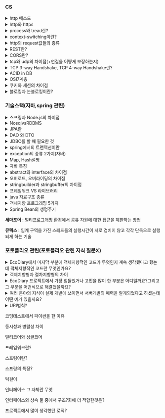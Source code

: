 ### CS

<details>
    <summary>http 메소드</summary>
    <p>우리가 많이 알고있는 GET,POST,PUT,DELETE 뿐만아니라 HEAD, OPTIONS,TRACE,CONNECT가 있다.HEAD는 GET과 비슷하지만 웹서버에서의 헤더정보를 보낸다. OPTIONS는 시스템에서 지원되는 메소드 종류를 확인가능, TRACE는 루프백 메세지를 호출하기 위해 사용, CONNECT는 프락시 기능을 요청할때 사용. <br>->그렇다면 루프백과 프록시에 대해 간단히 설명하시오<br><br>->그렇다면 GET과 POST의 차이점은?<br>get은 캐시가 가능하고 히스토리에 남으며 길이제한이 있으나 post는 캐시되지 안ㅇㅎ으며 히스토리에 남지 않고 길이제한이 없다. post는 body에 정보를 보냄<br>캐시란 데이터나 값을 미리 복사해 놓는 임시장소를 가리킴</p>
</details>

<details>
    <summary>http와 https</summary>
    <p>http는 hyper text transfer protocol으로 서버/클라이언트 모델을 따라 데이터를 주고 받기 위한 프로토콜이다. 즉, HTTP는 인터넷에서 하이퍼텍스트를 교환하기 위한 통신규약으로 80번 포트를 사용하고 있다. https는 http에 데이터 암호화가 추가된 프로토콜이다. HTTPS는 443번 포트를 사용한다. 중간에 제 3자가 정보를 볼 수 없도록 공개키 암호화를 지원하고 있다. <br>->그렇다면 https 동작과정은?<br>
    제3자 인증은 믿을 수 있는 인증기관에 등록된 인증서만 신뢰하는 것이고, 공개키 암호화는 비밀키를 공유하기 위해 사용합니다. 비밀키 암호화는 통신하는 데이터를 암호화하는데 사용합니다.<br>클라이언트는 TCP 3way handshake를 수행한 이후 Client Hello를 전송합니다. 서버는 인증서를 보냅니다.(다른 정보들도 전송하나 검색을 통해 알 수 있는 부분입니다. 대개 그 정도까지는 요구하지 않습니다.)<br>클라이언트는 받은 인증서를 신뢰하기 위해서 등록된 인증기관인지 확인합니다. 이 인증서는 인증기관의 개인키로 암호화되어있고, 공개키로 검증할 수 있습니다.(브라우저에 내장되어있음) 클라이언트는 사이트의 정보와, 서버의 공개키를 얻을 수 있습니다.<br>서버의 공개키로 통신에 사용할 비밀키를 암호화해서 서버에 보냅니다. 서버는 이를 개인키로 확인하고 이후 통신은 공유된 비밀키로 암호화되어 통신합니다.</p>
</details>

<details>
    <summary>process와 tread란?</summary>
    <p>프로세스는 운영체제로부터 자원을 할당받은 작업의 단위이고 스레드는 프로세스가 할당받은 자원을 활용하는 실행 흐름의 단위이다. 즉, 프로세스는 실행중인 프로그램을 의미한다.스레드는 실행 제어만 분리한 것을 의미한다. <br>->그렇다면 스레드가 필요한 이유는? <br>Context_Switching할 때 공유하고 있는 메모리만큼의 메모리 자원을 아낄 수 있으며 스레드는 프로세스 내의 스택 영역을 제외한 모든 메모리를 공유하기 때문에 통신의 부담이 적어서 응답 시간이 빠르다.<br>->그렇다면 multi-thread란?<br>하나의 프로세스가 여러작업을 여러 스레드를 사용하여 동시에 처리하는 것을 의미한다.
    <br>->그렇다면 thread-safety란?<br>기본적으로 스레드는 스레드간 메모리를 공유하기 때문에, 하나의 스레드에서 문제가 생길경우 다른 스레드에 영향을 끼칠 수 있다. 그러한 부분에서 thread-safety란 여러 스레드가 사용되어도 안전하다는 것을 뜻한다.</p> 
</details>

<details>
    <summary>context-switching이란?</summary>
    <p>한 Task가 끝날 때까지 기다리는 것이 아닌 여러 작업을 번갈아가며 실행해서 동시에 처리될 수 있도록 하는 방법이다.  </p>
</details>

<details>
    <summary>http의 request값들의 종류 </summary>
    <p>굉장히 많음....200(OK),400(사용자의 잘못된 요청을 처리할 수 없음), 401(Unauthorized),403(Forbidden 접근금지),404(요청한 페이지 없음) 등....</p>
</details>

<details>
    <summary>REST란?</summary>
    <p>HTTP URI를 통해 자원을 명시하고 HTTP메소드를 통해 해당 자원에 대한 CRUD를 적용하는 것을 의미한다. 또한,자원을 이름으로 구분하여 해당 자원의 상태를 주고 받는 모든 것을 의미한다. </p>
</details>

<details>
    <summary>CORS란?</summary>
    <p>Cross-Origin Resource Sharing의 줄임말로 보통 서로 다른 출처를 가진 리소스를 사용할 때 일어난다. 기본적으로 다른 출처인 리소스는 사용 불가능하기 때문에 해결방법은 "Access-Control-Allow-Origin" 헤더를 넣어주거나 프록시 기능을 이용해 CORS 정책을 우회하는 방법을 사용하는 것이 있습니다.</p>
</details>

<details>
    <summary>tcp와 udp의 차이점(+연결을 어떻게 보장하는지)</summary>
    <p>tcp는 연결 지향형 프로토콜이고 udp는 데이터를 데이터 그램 단위로 전송하는 프로토콜이다. tcp는 가상 회선을 만들어 신뢰성을 보장하도록하는 프로토콜이다. 따로 신뢰성을 보장하기 위한 절차가 없는 udp에 비해 속도가 느린편이다. 그래서 tcp는 파일전송과 같은 신뢰성이 중요한 서비스에 사용되고 udp는 스트리밍과 같이 연속성이 더 중요한 서비스에 사용된다. (+upd도 신뢰성을 udp자체에서 보장하지 않을 뿐, 개발자가 직접 설정가능)</p>
</details>

<details>
    <summary>TCP 3-way Handshake, TCP 4-way Handshake란?</summary>
    <p>TCP 3-way Handshake : 정확한 전송을 보장하기 위해 상대방 컴퓨터와 사전에 세션을 수립하는 과정을 의미한다.TCP 4-way Handshake : 전자가 TCP의 연결을 초기화 할때 사용한다면, 이것은 세션을 종료하기 위해 수행되는 절차입니다. <br>->각각의 과정은? </p>
</details>

<details>
    <summary>ACID in DB</summary>
    <p>트랜잭션의 성질로 말함
    -> 
    <br>Atomicity(원자성) : 한 트랜잭션 내에서 실행한 작업들은 하나로 간주한다. 즉, 모두 성공 또는 모두 실패
    <br>Consistency(일관성) : 트랜잭션은 일관성 있는 데이터베이스 상태를 유지한다.
    <br>Isolation(격리성) : 동시에 실행되는 트랜잭션들이 서로 영향을 미치지 않도록 격리해야한다.
    <br>Durability(지속성) : 트랜잭션을 성공적으로 마치면 결과가 항상 저장되어야 한다. </p>
</details>

<details>
    <summary>OSI7계층</summary>
    <p>네트워크 통신을 구성하는 요소들을 7개의 계층으로 표준화한것<br>물리계층
    <br>데이터 링크 계층<br>네트워크 계층<br>전송계층<br>세션 계층<br>표현계층<br>응용계층</p>
</details>

<details>
    <summary>쿠키와 세션의 차이점</summary>
    <p>기본적으로 둘은 정보(로그인 정보)를 저장한다. BUT, 쿠키는 로컬에 저장, 세션은 서버에 저장
    <br></p>
</details>

<details>
    <summary>블로킹과 논블로킹이란?</summary>
    <p>자신의 작업을 하다가 다른 작업 주체가 하는 작업의 시작부터 끝까지 기다렸다가 다시 자신의 작업을 시작한다면 이는 블로킹이고, 다른 주체의 작업과 관계없이 자신의 작업을 계속한다면 이를 논블로킹이라고 한다. (ex.블로킹=JDBC를 사용해 DB에 질의를 날리고 해당 결과를 받아오는 작업)<br>->그렇다면 비동기 동기와는 어떤점이 다른가?<br>비동기/동기는 작업을 수행하는 주체에 기준을, 블로킹/논블로킹은 작업을 수행하는 주체에 초점을 맞춤
    <br></p>
</details>


### 기술스택(자바,spring 관련)



<details>
    <summary>스프링과 Node.js의 차이점</summary>
    <p>보통 내가 스프링을 선택한 이유에서부터 이어지는 질문
    <br>->Spring은 thread가 여러개라 많은 요청을 동시에 처리가능하고 개발된지 오래되어서 버그나 보안문제에서도 안정성 높음.<br>노드는 한 개의 Thread로 수행하므로 효율적이고 빠른 개발이 가능하지만, 안정성 측면에서 떨어짐.<br>이거 인터넷에서 찾은건데 면접에서 이건 스프링과 노드가 아니라 언어자체의 차별성을 말한게아닌가?라고 하심 + 스프링을 설명할 때 굳이 노드와 연결시켜야 할까?? 라고 하심 그렇기에 추후 수정예정</p>
</details>
<details>
    <summary>NosqlvsRDBMS</summary>
    <p>포토폴리오 관련 질문
    <br>-> RDMS : 정해진 규격,형식이 있는 데이터에 적합하고 데이터 간 관계가 있고 작업의 완전성을 보장함. <br>Nosql : 정해진 규격이 없으므로 데이터 저장이 자유롭고 확장성높음. 대부분 key-value 형식
   <br> -> NoSql들만의 공통점에 대한 질문받은 적있음.
    <br>-> 캐시...? 쪽으로 말씀해주셨던 것 같은데... 확실한 답안을 잘 모르겠다. Nosql에서 캐시라고 하면 보통 Redis인데.. 흠.. 아시는분 말씀좀..</p>
</details>

<details>
    <summary>JPA란</summary>
    <p>Java진영에서의 ORM(어플리케이션의 객체를 RDB테이블에 자동으로 영속화 해주는 것/내수준에선 쿼리가 아닌 코드로서 DB를 조작가능하게 하는 것)<br>->그렇다면 JPA를 사용하는 이유는?<br>JPA를 사용하는 이유는 객체지향 프레임워크로서 비지니스 로직이 RDBMS에 의존하는 것이 아니라, 자바 코드로 표현될 수 있어 생산성이 높아지기 때문입니다.<br>->N+1문제가 발생하는 이유와 이를 해결하는 방법은?<br>1개의 쿼리를 실행했을 때, 내부에 존재하는 컬렉션들을 조회해오면서 생기는 문제입니다. OnetoMany 어노테이션 매핑을 하지 않거나 사용할경우, Fetch Join 과 EntityGraph를 사용하는 방법이 있습니다. </p>
</details>

<details>
    <summary>DAO 와 DTO</summary>
    <p></p>
</details>


<details>
    <summary>JDBC를 할 때 필요한 것</summary>
    <p>데베와 연결 경험에서부터 질문받은것 -> mapper</p>
</details>
<details>
    <summary>spring에서의 트랜젝션이란</summary>
    <p>작업의 완전성,무결성을 보장해주는 것으로 작업 중 문제가 발생할 경우, 원상태로 복구해 작업의 일부만 적용되는 현상이 발생하지 않게 만들어주는 기능
    <br>-> 이 질문에서 내가 정의는 잘 모르지만, 개발중 트랜젝션 어노테이션을 통해 문제가 생길 경우, 다시 돌아가게 할 때 사용했다라고 대답하자 그렇다면 롤백은 무엇인가? 라는 질문들어옴
    <br>-> 아마 트랜젝션과 롤백의 차이점을 물어보신듯
    <br>-> 롤백이란?
    <br>-> 롤백은 데이터변경사항이 취소되어 데이터 이전상태로 복구되는 것이며 트랜젝션은 변경된 데이터를 영구적으로 반영하는 커밋,다시 돌아가는 롤백,일부 롤백하는 저장점의 선택지 3개를 통해 작업의 완전성을 보장해주는것</p>
</details>

<details>
    <summary>exception의 종류 2가지(자바)</summary>
    <p>Checked Exception과 Unchecked Exception가 있으며, 전자(일반예외)는 개발자가 반드시 예외처리를 직접 진행해야하는 것이고 후자(실행예외)는 개발자가 직접하지 않아도 된다. </p>
</details>


<details>
    <summary>Map, Hash설명</summary>
    <p>key와 value로 구성된 컬렉션</p>
</details>

<details>
    <summary>자바 특징</summary>
    <p><br>->자바와 C++의 차이점
    <br>->자바가 왜 람다식을 지원하게 되었을까?
    <br>함수형 프로그래밍을 지원하기위해. 
    <br>->자바의 GC에 대해 설명
    <br>힙 영역에서 사용하지 않는 객체들을 제거하는 작업을 총칭한다.
    <br>->자바 전체 구조 다 설명</p>
</details>

<details>
    <summary>abstract와 interface의 차이점</summary>
    <p>추상클래스는 객체의 추상적인 상위개념으로 공통된 개념을 표현할 때 사용하나 인터페이스는 구현 객체가 같은 동작을 한다는 것을 보장하기 위해 사용한다. 전자는 단일상속만 가능하고 연관관계가 있지만, 후자는 다중상속이 가능하고 관계가 없을 수 있다.</p>
</details>

<details>
    <summary>오버로드, 오버라이딩의 차이점</summary>
    <p>오버로드는 자바의 한 클래스 내에 이미 사용하려는 이름과 같은 이름을 가진 메소드가 있더라도 매개변수의 개수 또는 타입이 다르면, 같은 이름을 사용해서 메소드를 정의할 수 있는 것. 오버라이드는 부모클래스로부터 상속받은 메소드를 자식 클래스에서 재정의 하는 것이므로 메소드의 이름, 매개변수, 리턴값이 모두 같아야함.<br>->final을 쓰면 오버로드, 오버라이드의 차이점<br>오버라이딩에서 final을 쓸경우 더이상 오버라이딩 불가. 하지만 오버로드는 메서드 이름만 똑같을 뿐 다르므로 final과 상관없다</p>
</details>
<details>
    <summary>stringbuilder과 stringbuffer의 차이점</summary>
    <p>StringBuilder와 StringBuffer는 Thread-safe 여부의 차이가 있다. StringBuilder는 Thread-safe하지 않다. 그래서 멀티스레드 환경에서 사용할 때는 StringBuffer를 사용한다.</p>
</details>

<details>
    <summary>프레임워크 VS 라이브러리</summary>
    <p>프레임워크: 어떤 프로그램을 만들기 위한 기본 틀
    <br>라이브러리: 재사용이 가능한 필요기능으로 반복적인 코드 작성을 없애기 위해 언제든지 필요한 곳에서 호출하여 사용할 수 있도록 Class나 Function으로 만들어진것<br>프레임워크 : 내가 개발을 하기 위해 지켜야하는 틀
    <br>라이브러리 - 내가 개발을 하기 위해 필요로 하는 미리 구현 되어 있는 대상</p>
</details>

<details>
    <summary>java 자료구조 종류</summary>
    <p></p>
</details>

<details>
    <summary>객체지향 프로그래밍 5가지</summary>
    <p><br>클래스+인스턴스(객체)<br>클래스:집단에 속하는 속성과 행위를 변수와 메서드로 정의한것,객체:클래스에서 정의한 것을 토대로 실제 메모리에 할당된 것
    <br>추상화<br>공통의 속성이나 기능을 묶어 이름을 붙이는 것
    <br>캡슐화<br>기능과 특성의 모음을 클래스라는 캡슐에 분류해서 넣는 것
    <br>상속<br>부모클래스의 속성과 기능을 그대로 이어받아 사용할수 있게 하는것
    <br>다형성<br>하나의 변수명, 함수명 등이 상황에 따라 다른 의미로 해석될 수 있는 것(ex.오버라이딩, 오버로딩)</p>
</details>

<details>
    <summary>Spring Bean의 생명주기</summary>
    <p></p>
</details>


**세마포어** : 멀티프로그래밍 환경에서 공유 자원에 대한 접근을 제한하는 방법

**뮤텍스** : 임계 구역을 가진 스레드들의 실행시간이 서로 겹치지 않고 각각 단독으로 실행되게 하는 기술


### 포토폴리오 관련(포토폴리오 관련 지식 질문X)

<details>
    <summary>EcoDiary에서 마지막 부분에 객체지향적인 코드가 무엇인지 계속 생각했다고 했는데 객체지향적인 코드란 무엇인가요?</summary>
    <p>코드 재사용이 용이하고 유지보수가 쉬운 코드라고 생각하고 개발했으며 작게는 하나의 함수에 하나의 기능을 하게 하거나 크게는 JPA를 사용하는 것이 이에 해당합니다.<br>->JPA가 왜 객체지향일까요?<br>JPA를 사용하지 않을 경우, mapper를 사용해서 쿼리에 집중하게 됩니다. 그렇게 되면, 객체를 데이터 전달 역할로서 주로 사용하게 됩니다. 하지만 JPA를 사용하면, 객체와 테이블을 매핑함으로써 기본제공CRUD쿼리를 바탕으로 객체에 중심을 쏟을 수 있게 됩니다. </p>
</details>

<details>
    <summary>객제치향형과 절차지향형의 차이</summary>
    <p>절차지향은 말그대로 순서대로 코드를 작성하는 기법으로 코드의 순서가 바뀌면 동일한 결과를 보장하기 어렵고 유지보수가 어려우나 실행속도가 빠릅니다. 객체지향은 컴퓨터 부품을 하나씩 사 조립을 하는 것과 같이 하나하나의 기능에 따라 코딩을 작성하는 기법입니다. 그렇기 때문에 코드의 재활용성이 높습니다만 그만큼 처리속도가 느립니다.</p>
</details>

<details>
    <summary>EcoDiary 프로젝트에서 가장 힘들었거나 고민을 많이 한 부분은 어디일까요?그리고 그 부분을 어떤식으로 해결했을까요?</summary>
    <p>많은 부분을 고민하고 해결했지만, 아무래도 처음 개발을 시작할때부터 고민이 들었던 패키지 구조가 기억에 남습니다. 처음에는 패키지 구조에 대해 정답을 찾으려고 했지만, 구조마다 각자의 장단점이 있기때문에 사람들마다의 구조는 매우 다양했습니다. 작은 프로젝트를 하는 저로서는 도메인형이 더 깔끔하다고 느꼈고 그렇게 진행했지만, 규모가 커질수록 패키지간의 참조가 많아져 결국에는 계층형이 맞지 않을까 하는 생각이 들었습니다. 그래서 끝난후, 패키지 구조에 정답은 없으며 그때그때마다 맞는 구조를 적용해야한다는 것을 깨달았습니다.  </p>
</details>

<details>
    <summary>여러 분야의 지식이 실제 개발에 쓰이면서 서버개발의 매력을 알게되었다고 하셨는데 어떤 예가 있을까요?</summary>
    <p>처음에 서버를 시작하고 API를 만들게 되면서 URI를 작성하게 되었습니다. URI를 작성하며 평소에 내가 봤던 주소들이 저런 의미였구나를 알게되고 내가 현재 어떤 포트를 사용하고, 어떤 프로토콜이고 사용자는 누구인지 등에 대해 평소 스쳐지나갔던 CS지식들이 눈 앞에 바로 사용되고 있었구나를 실감하게 되었습니다. 
    <br></p>
</details>

<details>
    <summary>URI법칙?</summary>
    <p>/후행슬래시는 URI에 포함되지 않아야한다.<br>계층관계를 나타낼때 슬래시 구분자를 사용해야한다.<br>URI의 가독성을 높이기 위해서 하이픈 문자를 사용한다. <br> 언더바 문자는 URI에 사용하지 않는다. <br>URI를 작성하는 데에는 소문자가 적합하다. <br> 파일확장자는 URI에 포함하지 않습니다. <br> </p>
</details>








코딩테스트에서 파이썬을 한 이유

동시성과 병렬성 차이

멀티코어와 싱글코어

프레임워크란?

스프링이란?

스프링의 특징?

턱걸이

인터페이스 그 자체란 무엇

인터페이스와 상속 둘 중에서 구조?화에 더 적합한것은?

프로젝트에서 많이 생각했던 로직?





